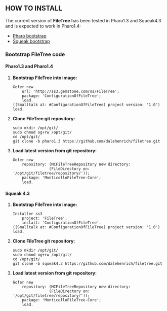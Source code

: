 ## HOW TO INSTALL

The current version of **FileTree** has been tested in Pharo1.3 and Squeak4.3 and is 
expected to work in Pharo1.4:

  * [Pharo bootstrap](#pharo)
  * [Squeak bootstrap](#squeak)

### Bootstrap FileTree code
#### <a name="pharo"></a>Pharo1.3 and Pharo1.4

1. **Bootstrap FileTree into image:**

    ```Smalltalk
    Gofer new
        url: 'http://ss3.gemstone.com/ss/FileTree';
        package: 'ConfigurationOfFileTree';
        load.
    ((Smalltalk at: #ConfigurationOfFileTree) project version: '1.0') load.
    ```

2. **Clone FileTree git repository:**

    ```shell
    sudo mkdir /opt/git/
    sudo chmod og+rw /opt/git/
    cd /opt/git/
    git clone -b pharo1.3 https://github.com/dalehenrich/filetree.git
    ```

3. **Load latest version from git repository:**

    ```Smalltalk
    Gofer new
        repository: (MCFileTreeRepository new directory: 
                    (FileDirectory on: '/opt/git/filetree/repository/'));
        package: 'MonticelloFileTree-Core';
        load.
    ```


#### <a name="squeak"></a>Squeak 4.3

1. **Bootstrap FileTree into image:**

    ```Smalltalk
    Installer ss3
        project: 'FileTree';
        install: 'ConfigurationOfFileTree'. 
    ((Smalltalk at: #ConfigurationOfFileTree) project version: '1.0') load.
    ```

2. **Clone FileTree git repository:**

    ```shell
    sudo mkdir /opt/git/
    sudo chmod og+rw /opt/git/
    cd /opt/git/
    git clone -b squeak4.3 https://github.com/dalehenrich/filetree.git
    ```

3. **Load latest version from git repository:**

    ```Smalltalk
    Gofer new
        repository: (MCFileTreeRepository new directory: 
                    (FileDirectory on: '/opt/git/filetree/repository/'));
        package: 'MonticelloFileTree-Core';
        load.
    ```


